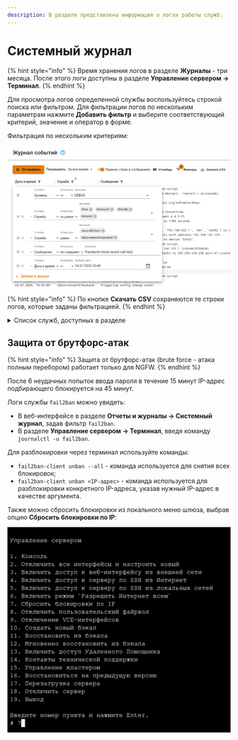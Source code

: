```yaml
---
description: В разделе представлена информация о логах работы служб.
---
```


# Системный журнал

{% hint style="info" %}
Время хранения логов в разделе **Журналы** - три месяца. После этого логи доступны в разделе **Управление сервером -> Терминал**.
{% endhint %}

Для просмотра логов определенной службы воспользуйтесь строкой поиска или фильтром. 
Для фильтрации логов по нескольким параметрам нажмите **Добавить фильтр** и выберите соответствующий критерий, значение и оператор в форме.

Фильтрация по нескольким критериям:

![](/.gitbook/assets/logs.png)

{% hint style="info" %}
По кнопке **Скачать CSV** сохраняются те строки логов, которые заданы фильтрацией.
{% endhint %}

<details>

<summary>Список служб, доступных в разделе</summary>

* **Учетные записи** - `ideco-user-backend`;
* **Личный кабинет пользователя** - `ideco-user-cabinet-backend`;
* **Файрвол** - `ideco-firewall-backend`;
* **Контроль приложений** - `ideco-app-backend`;
* **Контент-фильтр** - `ideco-content-filter-backend`;
* **Ограничение скорости** - `ideco-shaper-backend`;
* **Антивирусы веб-трафика** - `ideco-av-backend`;
* **Предотвращение вторжений** - `ideco-suricata-event-syncer`, `ideco-suricata-backend`;
* **Объекты** - `ideco-alias-backend`;
* **Сетевые интерфейсы** - `ideco-network-backend`, `ideco-network-nic`;
* **Маршрутизация** - `ideco-routing-backend`, `ideco-routing-rest`;
* **Прокси** - `ideco-proxy-backend`, `squid`;
* **Обратный прокси** - `ideco-reverse-backend`;
* **DNS** - `ideco-dns-backend`, `unbound`, `nsd`, `unbound-anchor`, `unbound-keygen`;
* **DDNS** - `ideco-dns-backend`;
* **DHCP** - `ideco-dhclient`, `ideco-dhcp-server-backend`;
* **NTP** - `chronyd`;
* **IPsec** - `ideco-ipsec-backend`;
* **Центральная консоль** - `ideco-central-console-backend`;
* **VCE** - `ideco-vce-backend`;
* **Кластеризация** - `ideco-cluster-backend`;
* **Обновления** - `ideco-sysupdate-backend`;
* **Бэкапы** - `ideco-backup-backend`;
* **Лицензия** - `ideco-license-backend`;
* **VPN-подключения** - `ideco-vpn-authd`, `ideco-vpn-dhcp-backend`, `ideco-vpn-dhcp-server`, `ideco-vpn-servers-backend`, `ideco-vpn-netns`, `ideco-vpn-sessions-sync`;
* **Авторизация** - `ideco-auth-backend`;
* **Веб-аутентификация, Двухфакторная аутентификация** - `ideco-web-authd`;
* **Active Directory** - `ideco-ad-backend`;
* **ALD Pro** - `ideco-ald-rest`, `ideco-ald-backend`;
* **Ideco Client** - `ideco-agent-websocket`, `ideco-agent-backend`, `ideco-app-stats`;
* **Syslog** - `ideco-logs-backend`;
* **Отчеты и журналы** - `ideco-logs-backend`, `ideco-reports-backend`, `ideco-logs-syncer`;
* **Действия администраторов** - `ideco-audit-backend`;
* **Обнаружение устройств** - `ideco-netscan-backend`;
* **Web Application Firewall** - `ideco-waf-backend`, `ideco-waf-event-syncer`;
* **IGMP Proxy** - `ideco-igmpproxy-backend`;
* **Сертификаты** - `ideco-cert-backend`;
* **Почтовый релей** - `ideco-mail-backend`;
* **Сбор анонимной статистики о работе сервера** - `ideco-gatherstat-backend`;
* **Локальное меню** - `ideco-local-menu`;
* **Отправка оповещений через телеграм-бота** - `ideco-mir-alerts`; 
* **Проверка скорости** - `ideco-speedtest`;
* **Дополнительно (язык, часовой пояс, включение особых режимов работы)** - `ideco-system-backend`;
* **Защита от повторяющихся зловредных или подозрительных действия, в т.ч. от брутфорс-атак (brute force - атака полным перебором)** - `fail2ban`;
* **Доступ по SSH** - `sshd`.

**Служебное:**

* `clickhouse-server` - сервер базы данных;
* `ideco-etcd-runtime`, `ideco-etcd-permanent` - локальная база данных;
* `prometheus`, `prometheus-node-exporter` - сбор метрик и статистики.

</details>

## Защита от брутфорс-атак

{% hint style="info" %}
Защита от брутфорс-атак (brute force - атака полным перебором) работает только для NGFW.
{% endhint %}

После 6 неудачных попыток ввода пароля в течение 15 минут IP-адрес подбирающего блокируется на 45 минут.

Логи службы `fail2ban` можно увидеть:

* В веб-интерфейсе в разделе **Отчеты и журналы -> Системный журнал**, задав фильтр `fail2ban`.
* В разделе **Управление сервером -> Терминал**, введя команду `journalctl -u fail2ban`.

Для разблокировки через терминал используйте команды:

* `fail2ban-client unban --all` - команда используется для снятия всех блокировок;
* `fail2ban-client unban <IP-адрес>` - команда используется для разблокировки конкретного IP-адреса, указав нужный IP-адрес в качестве аргумента.

Также можно сбросить блокировки из локального меню шлюза, выбрав опцию **Сбросить блокировки по IP**:

![](/.gitbook/assets/local-menu2.png)
